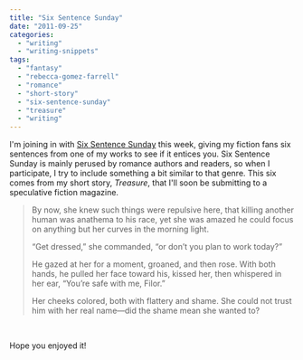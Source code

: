 ```yaml
---
title: "Six Sentence Sunday"
date: "2011-09-25"
categories: 
  - "writing"
  - "writing-snippets"
tags: 
  - "fantasy"
  - "rebecca-gomez-farrell"
  - "romance"
  - "short-story"
  - "six-sentence-sunday"
  - "treasure"
  - "writing"
---
```


I'm joining in with [Six Sentence Sunday](http://sixsunday.com/ "Six Sentence Sunday") this week, giving my fiction fans six sentences from one of my works to see if it entices you. Six Sentence Sunday is mainly perused by romance authors and readers, so when I participate, I try to include something a bit similar to that genre. This six comes from my short story, _Treasure_, that I'll soon be submitting to a speculative fiction magazine.

> By now, she knew such things were repulsive here, that killing another human was anathema to his race, yet she was amazed he could focus on anything but her curves in the morning light.
> 
> “Get dressed,” she commanded, “or don’t you plan to work today?”
> 
> He gazed at her for a moment, groaned, and then rose. With both hands, he pulled her face toward his, kissed her, then whispered in her ear, “You’re safe with me, Filor.”
> 
> Her cheeks colored, both with flattery and shame. She could not trust him with her real name—did the shame mean she wanted to?

 

Hope you enjoyed it!
